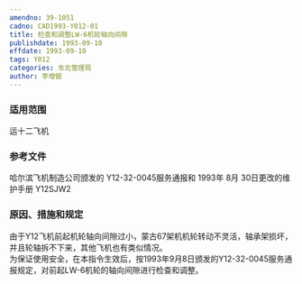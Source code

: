 ```yaml
---
amendno: 39-1051  
cadno: CAD1993-Y012-01  
title: 检查和调整LW-6机轮轴向间隙  
publishdate: 1993-09-10  
effdate: 1993-09-10  
tags: Y012  
categories: 东北管理局  
author: 李增银  
---
```

  
### 适用范围  
运十二飞机  
  
<!--more-->  
### 参考文件  
哈尔滨飞机制造公司颁发的 Y12-32-0045服务通报和 1993年 8月 30日更改的维护手册 Y12SJW2  
  
### 原因、措施和规定  
由于Y12飞机前起机轮轴向间隙过小，蒙古67架机机轮转动不灵活，轴承架损坏，并且轮轴拆不下来，其他飞机也有类似情况。  
    为保证使用安全，在本指令生效后，按1993年9月8日颁发的Y12-32-0045服务通报规定，对前起LW-6机轮的轴向间隙进行检查和调整。  
